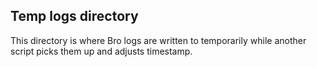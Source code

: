 ## Temp logs directory

This directory is where Bro logs are written to temporarily while another script picks them up and adjusts timestamp.
